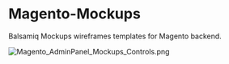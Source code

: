Magento-Mockups
===============

Balsamiq Mockups wireframes templates for Magento backend.

![Magento_AdminPanel_Mockups_Controls.png](https://raw.github.com/Narno/Magento-Mockups/master/Magento_AdminPanel_Mockups_Controls.png "Magento_AdminPanel_Mockups_Controls.png")
